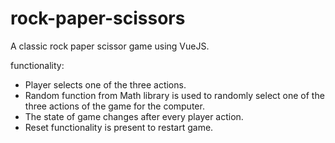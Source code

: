 # rock-paper-scissors
A classic rock paper scissor game using VueJS.

functionality:
- Player selects one of the three actions.
- Random function from Math library is used to randomly select one of the three actions of the game for the computer.
- The state of game changes after every player action.
- Reset functionality is present to restart game.

